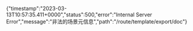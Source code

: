 {"timestamp":"2023-03-13T10:57:35.411+0000","status":500,"error":"Internal Server Error","message":"非法的场景元信息","path":"/route/template/export/doc"}
